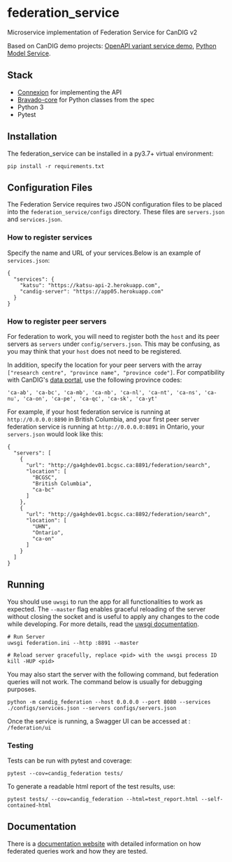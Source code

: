 # federation_service
Microservice implementation of Federation Service for CanDIG v2

Based on CanDIG demo projects: [OpenAPI variant service demo](https://github.com/ljdursi/openapi_calls_example), [Python Model Service](https://github.com/CanDIG/python_model_service).


## Stack

- [Connexion](https://github.com/zalando/connexion) for implementing the API
- [Bravado-core](https://github.com/Yelp/bravado-core) for Python classes from the spec
- Python 3
- Pytest

## Installation

The federation_service can be installed in a py3.7+ virtual environment:

```
pip install -r requirements.txt
```

## Configuration Files

The Federation Service requires two JSON configuration files to be placed into the `federation_service/configs` directory. 
These files are `servers.json` and `services.json`.

### How to register services

Specify the name and URL of your services.Below is an example of `services.json`:

```
{
  "services": {
    "katsu": "https://katsu-api-2.herokuapp.com",
    "candig-server": "https://app05.herokuapp.com"
  }
}
```

### How to register peer servers

For federation to work, you will need to register both the `host` and its peer servers as `servers` under `config/servers.json`. This may be confusing, as you may think that your `host` does not need to be registered.

In addition, specify the location for your peer servers with the array `["research centre", "province name", "province code"]`. For compatibility with CanDIG's [data portal](https://github.com/CanDIG/candig-data-portal), use the following province codes:

`'ca-ab', 'ca-bc', 'ca-mb', 'ca-nb', 'ca-nl', 'ca-nt', 'ca-ns', 'ca-nu', 'ca-on', 'ca-pe', 'ca-qc', 'ca-sk', 'ca-yt'`


For example, if your host federation service is running at `http://0.0.0.0:8890` in British Columbia, and your first 
peer server federation service is running at `http://0.0.0.0:8891` in Ontario, your `servers.json` would look like this:

```
{
  "servers": [
    {
      "url": "http://ga4ghdev01.bcgsc.ca:8891/federation/search",
      "location": [
        "BCGSC",
        "British Columbia",
        "ca-bc"
      ]
    },
    {
      "url": "http://ga4ghdev01.bcgsc.ca:8892/federation/search",
      "location": [
        "UHN",
        "Ontario",
        "ca-on"
      ]
    }
  ]
}
```

## Running

You should use `uwsgi` to run the app for all functionalities to work as expected. The `--master` flag enables graceful reloading of the server without closing the socket and is useful to apply  any changes to the code while developing. For more details, read the [uwsgi documentation](https://uwsgi-docs.readthedocs.io/en/latest/Management.html).

```
# Run Server
uwsgi federation.ini --http :8891 --master

# Reload server gracefully, replace <pid> with the uwsgi process ID
kill -HUP <pid>
```

You may also start the server with the following command, but federation queries will not work. The command below is usually for debugging purposes.

```
python -m candig_federation --host 0.0.0.0 --port 8080 --services ./configs/services.json --servers configs/servers.json
```

Once the service is running, a Swagger UI can be accessed at : `/federation/ui`


### Testing

Tests can be run with pytest and coverage:

```
pytest --cov=candig_federation tests/
```

To generate a readable html report of the test results, use:

```
pytest tests/ --cov=candig_federation --html=test_report.html --self-contained-html
```


## Documentation

There is a [documentation website](https://federation-service.readthedocs.io/en/latest) with detailed information on how federated queries work and how they are tested.
